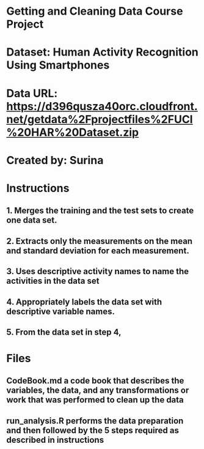 # Getting and Cleaning Data Course Project
# Dataset: Human Activity Recognition Using Smartphones
# Data URL:  https://d396qusza40orc.cloudfront.net/getdata%2Fprojectfiles%2FUCI%20HAR%20Dataset.zip
# Created by: Surina

# Instructions
## 1. Merges the training and the test sets to create one data set.
## 2. Extracts only the measurements on the mean and standard deviation for each measurement.
## 3. Uses descriptive activity names to name the activities in the data set
## 4. Appropriately labels the data set with descriptive variable names.
## 5. From the data set in step 4,

# Files
## CodeBook.md a code book that describes the variables, the data, and any transformations or work that was performed to clean up the data
## run_analysis.R performs the data preparation and then followed by the 5 steps required as described in instructions
